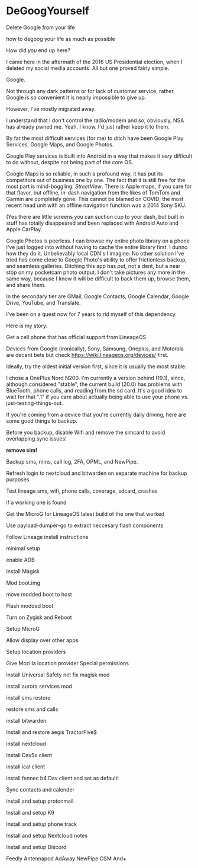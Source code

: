 # DeGoogYourself
Delete Google from your life


how to degoog your life as much as possible

How did *you* end up here?

I came here in the aftermath of the 2016 US Presidential election, when I deleted my social media accounts.  All but one proved fairly simple.

Google.

Not through any dark patterns or for lack of customer service, rather, Google is *so* convenient it is nearly impossible to give up.

However, I've mostly migrated away.

I understand that I don't control the radio/modem and so, obviously, NSA has already pwned me.  Yeah. I know.  I'd just rather keep it to them.

By far the most difficult services (for me) to ditch have been Google Play Services, Google Maps, and Google Photos.

Google Play services is built into Android in a way that makes it *very* difficult to do without, despite not being part of the core OS.

Google Maps is so reliable, in such a profound way, it has put its competitors out of business one by one.  The fact that it is still free for the most part is mind-boggling.  *StreetView*. There is Apple maps, if you care for that flavor, but offline, in-dash navigation from the likes of TomTom and Garmin are completely gone.  This cannot be blamed on COVID; the most recent head unit with an offline navigation function was a 2014 Sony SKU.

(Yes there are little screens you can suction cup to your dash, but built in stuff has totally disappeared and been replaced with Android Auto and Apple CarPlay.

Google Photos is peerless.  I can browse my entire photo library on a phone I've just logged into without having to cache the entire library first.  I dunno how they do it.  Unbelievably local CDN's I imagine.  No other solution I've tried has come close to Google Photo's ability to offer frictionless backup, and seamless galleries. Ditching this app has put, not a dent, but a near stop on my pocketcam photo output.  I don't take pictures any more in the same way, because I know it will be difficult to back them up, browse them, and share them.

In the secondary tier are GMail, Google Contacts, Google Calendar, Google Drive, YouTube, and Translate.

I've been on a quest now for 7 years to rid myself of this dependency.

Here is my story:

Get a cell phone that has official support from LineageOS

Devices from Google (ironically), Sony, Samsung, Oneplus, and Motorola are decent bets but check https://wiki.lineageos.org/devices/ first.

Ideally, try the oldest initial version first, since it is usually the most stable.

I chose a OnePlus Nord N200.  I'm currently a version behind (19.1), since, although considered "stable", the current build (20.0) has problems with BlueTooth, phone calls, and reading from the sd card. It's a good idea to wait for that ".1" if you care about actually being able to use your phone vs. just-testing-things-out.

If you're coming from a device that you're currently daily driving, here are some good things to backup.

Before you backup, disable Wifi and remove the simcard to avoid overlapping sync issues!

**remove sim!**

Backup sms, mms, call log, 2FA, OPML, and NewPipe.

Refresh login to nextcloud and bitwarden on separate machine for backup purposes

Test lineage
sms, wifi, phone calls, coverage, sdcard, crashes

if a working one is found

Get the MicroG for LineageOS latest build of the one that worked

Use payload-dumper-go to extract neccesary flash components

Follow Lineage install instructions

minimal setup

enable ADB

Install Magisk

Mod boot.img

move modded boot to host

Flash modded boot

Turn on Zygisk and Reboot

Setup MicroG

Allow display over other apps

Setup location providers

Give Mozilla location provider Special permissions

install Universal Safety net fix magisk mod

install aurora services mod

install sms restore

restore sms and calls

install bitwarden

Install and restore aegis TractorFive$

install nextcloud

Install Dav5x client

install ical client

install fennec b4 Dav client and set as default!

Sync contacts and calender

install and setup protonmail

Install and setup K9

Install and setup phone track

Install and setup Nextcloud notes

Install and setup Discord

Feedly
Antennapod
AdAway
NewPipe
OSM And+
